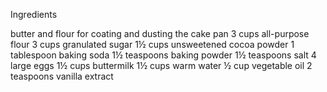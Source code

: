 Ingredients

 butter and flour for coating and dusting the cake pan
 3 cups all-purpose flour
 3 cups granulated sugar
 1½ cups unsweetened cocoa powder
 1 tablespoon baking soda
 1½ teaspoons baking powder
 1½ teaspoons salt
 4 large eggs
 1½ cups buttermilk
 1½ cups warm water
 ½ cup vegetable oil
 2 teaspoons vanilla extract
